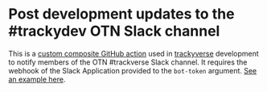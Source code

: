 # Post development updates to the #trackydev OTN Slack channel

This is a [custom composite GitHub action](https://docs.github.com/en/actions/sharing-automations/creating-actions/about-custom-actions#about-custom-actions) 
used in [trackyverse](https://github.com/trackyverse) development to notify members of the OTN #trackverse Slack channel. It requires the 
webhook of the Slack Application provided to the `bot-token` argument. [See an example here](https://github.com/trackyverse/ATO/blob/45bb104bc8cec8a253c92391a9f564b5838db90f/.github/workflows/alert-slack.yaml#L14-L15).
